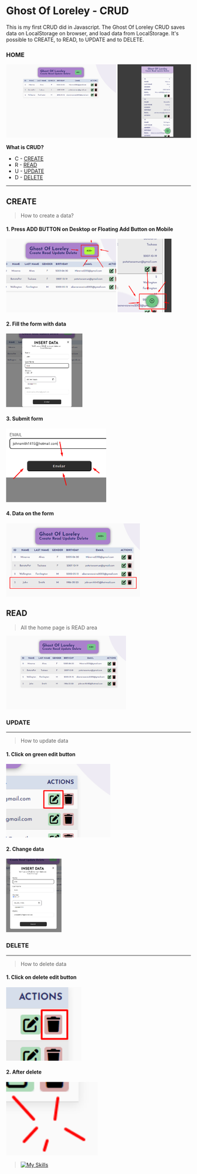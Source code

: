 # Ghost Of Loreley - CRUD
This is my first CRUD did in Javascript. 
The Ghost Of Loreley CRUD saves data on LocalStorage on browser, and load data from LocalStorage. It's possible to CREATE, to READ, to UPDATE and to DELETE.


### HOME
<img src="./readme-images/ghost-of-loreley-crud-home.png" alt="Descrição da Imagem" height="200" width="300"/> <img src="./readme-images/ghost-of-loreley-crud-mobile.png" alt="Descrição da Imagem" height="200" width="200"/> 

**What is CRUD?**

- C - [CREATE](#create)
- R - [READ](#read)
- U - [UPDATE](#update)
- D - [DELETE](#delete)

----
## CREATE

> How to create a data?

#### 1. Press ADD BUTTON on Desktop or Floating Add Button on Mobile
<img src="./readme-images/create-1.png" alt="Descrição da Imagem" height="200" width="300"/> <img src="./readme-images/create-2.png" alt="Descrição da Imagem" height="200"/> 

#### 2. Fill the form with data
<img  src="./readme-images/create-3.png" alt="Descrição da Imagem" height="200"/> 

#### 3. Submit form
<img  src="./readme-images/create-4.png" alt="Descrição da Imagem" height="200"/>

#### 4. Data on the form
<img  src="./readme-images/create-5.png" alt="Descrição da Imagem" height="200"/>

## READ
> All the home page is READ area 
> 
<img  src="./readme-images/read.png" alt="Descrição da Imagem" height="200"/>

### UPDATE
---
> How to update data

#### 1. Click on green edit button

<img  src="./readme-images/update-1.png" alt="Descrição da Imagem" height="200"/>

#### 2. Change data

<img  src="./readme-images/update-2.png" alt="Descrição da Imagem" height="200"/>

### DELETE
---

> How to delete data

#### 1. Click on delete edit button

<img  src="./readme-images/delete-1.png" alt="Descrição da Imagem" height="200"/>

#### 2. After delete

<img  src="./readme-images/delete-2.png" alt="Descrição da Imagem" height="200"/>


>[![My Skills](https://skillicons.dev/icons?i=html,css,js,git,github,vscode,postgres,wordpress&perline=13)](#)